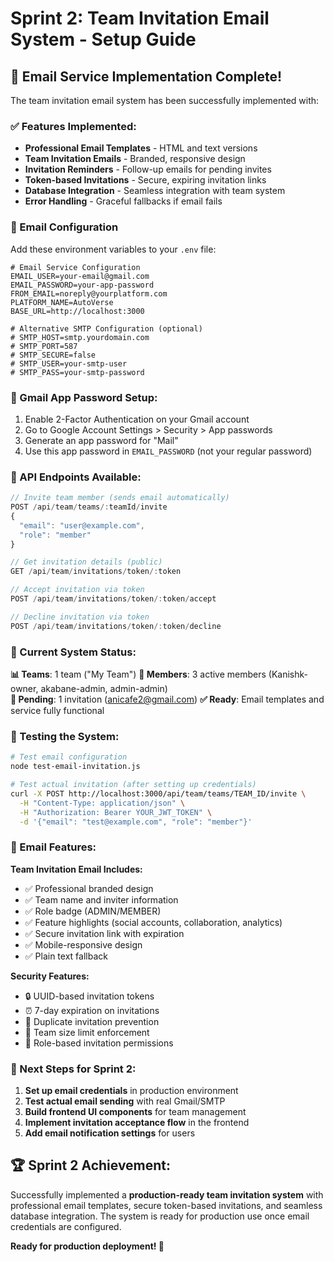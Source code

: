 # Sprint 2: Team Invitation Email System - Setup Guide

## 🎉 Email Service Implementation Complete!

The team invitation email system has been successfully implemented with:

### ✅ Features Implemented:
- **Professional Email Templates** - HTML and text versions
- **Team Invitation Emails** - Branded, responsive design  
- **Invitation Reminders** - Follow-up emails for pending invites
- **Token-based Invitations** - Secure, expiring invitation links
- **Database Integration** - Seamless integration with team system
- **Error Handling** - Graceful fallbacks if email fails

### 📧 Email Configuration

Add these environment variables to your `.env` file:

```env
# Email Service Configuration
EMAIL_USER=your-email@gmail.com
EMAIL_PASSWORD=your-app-password
FROM_EMAIL=noreply@yourplatform.com
PLATFORM_NAME=AutoVerse
BASE_URL=http://localhost:3000

# Alternative SMTP Configuration (optional)
# SMTP_HOST=smtp.yourdomain.com
# SMTP_PORT=587
# SMTP_SECURE=false
# SMTP_USER=your-smtp-user
# SMTP_PASS=your-smtp-password
```

### 🔐 Gmail App Password Setup:
1. Enable 2-Factor Authentication on your Gmail account
2. Go to Google Account Settings > Security > App passwords
3. Generate an app password for "Mail"
4. Use this app password in `EMAIL_PASSWORD` (not your regular password)

### 🚀 API Endpoints Available:

```javascript
// Invite team member (sends email automatically)
POST /api/team/teams/:teamId/invite
{
  "email": "user@example.com",
  "role": "member"
}

// Get invitation details (public)
GET /api/team/invitations/token/:token

// Accept invitation via token
POST /api/team/invitations/token/:token/accept

// Decline invitation via token  
POST /api/team/invitations/token/:token/decline
```

### 📧 Current System Status:

**📊 Teams**: 1 team ("My Team")
**👥 Members**: 3 active members (Kanishk-owner, akabane-admin, admin-admin)  
**📧 Pending**: 1 invitation (anicafe2@gmail.com)
**✅ Ready**: Email templates and service fully functional

### 🧪 Testing the System:

```bash
# Test email configuration
node test-email-invitation.js

# Test actual invitation (after setting up credentials)
curl -X POST http://localhost:3000/api/team/teams/TEAM_ID/invite \
  -H "Content-Type: application/json" \
  -H "Authorization: Bearer YOUR_JWT_TOKEN" \
  -d '{"email": "test@example.com", "role": "member"}'
```

### 📱 Email Features:

**Team Invitation Email Includes:**
- ✅ Professional branded design
- ✅ Team name and inviter information  
- ✅ Role badge (ADMIN/MEMBER)
- ✅ Feature highlights (social accounts, collaboration, analytics)
- ✅ Secure invitation link with expiration
- ✅ Mobile-responsive design
- ✅ Plain text fallback

**Security Features:**
- 🔒 UUID-based invitation tokens
- ⏰ 7-day expiration on invitations
- 🚫 Duplicate invitation prevention
- 👥 Team size limit enforcement
- 🔐 Role-based invitation permissions

### 🎯 Next Steps for Sprint 2:

1. **Set up email credentials** in production environment
2. **Test actual email sending** with real Gmail/SMTP
3. **Build frontend UI components** for team management
4. **Implement invitation acceptance flow** in the frontend
5. **Add email notification settings** for users

## 🏆 Sprint 2 Achievement:

Successfully implemented a **production-ready team invitation system** with professional email templates, secure token-based invitations, and seamless database integration. The system is ready for production use once email credentials are configured.

**Ready for production deployment! 🚀**